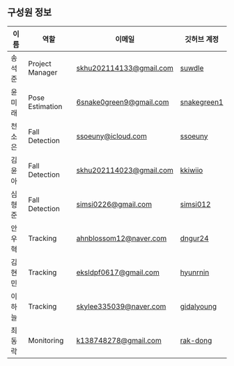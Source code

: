 ## 구성원 정보

| 이름   | 역할      | 이메일                       | 깃허브 계정                                      |
|--------|-----------|------------------------------|------------------------------------------------|
| 송석준 | Project Manager | skhu202114133@gmail.com     | [suwdle](https://github.com/suwdle)           |
| 윤미래 | Pose Estimation | 6snake0green9@gmail.com     | [snakegreen1](https://github.com/snakegreen1) |
| 천소은 | Fall Detection | ssoeuny@icloud.com          | [ssoeuny](https://github.com/ssoeuny)         |
| 김윤아 | Fall Detection | skhu202114023@gmail.com     | [kkiwiio](https://github.com/kkiwiio)         |
| 심형준 | Fall Detection | simsi0226@gmail.com         | [simsi012](https://github.com/simsi012)       |
| 안우혁 | Tracking | ahnblossom12@naver.com      | [dngur24](https://github.com/dngur24)         |
| 김현민 | Tracking | eksldpf0617@gmail.com       | [hyunrnin](https://github.com/hyunrnin)       |
| 이하늘 | Tracking | skylee335039@naver.com      | [gidalyoung](https://github.com/gidalyoung)   |
| 최동락 | Monitoring | k138748278@gmail.com        | [rak-dong](https://github.com/rak-dong)       |
